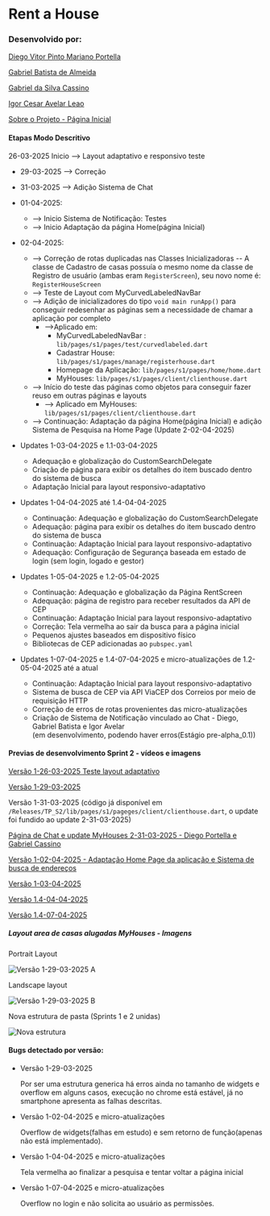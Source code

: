 # Rent a House

### Desenvolvido por:

[Diego Vitor Pinto Mariano Portella](https://github.com/diegovitorportella)

[Gabriel Batista de Almeida](https://github.com/GabrielBatistadeAlmeida)

[Gabriel da Silva Cassino](https://github.com/kasshinokun)

[Igor Cesar Avelar Leao](https://github.com/Igor-leao)

[Sobre o Projeto - Página Inicial](https://github.com/kasshinokun/Projeto-Integrado-Desenvolvimento-Movel/blob/main/Rent_a_House_App/)

#### Etapas Modo Descritivo

26-03-2025 Inicio --> Layout adaptativo e responsivo teste
  - 29-03-2025 --> Correção
  - 31-03-2025 --> Adição Sistema de Chat
  - 01-04-2025:
     -  --> Inicio Sistema de Notificação: Testes
     -  --> Inicio Adaptação da página Home(página Inicial)
  - 02-04-2025:
    - --> Correção de rotas duplicadas nas Classes Inicializadoras 
      -- A classe de Cadastro de casas possuía o mesmo nome da classe de Registro de usuário (ambas eram ```RegisterScreen```), seu novo nome é: ```RegisterHouseScreen```
    - --> Teste de Layout com MyCurvedLabeledNavBar
    - --> Adição de inicializadores do tipo ```void main runApp()``` para conseguir redesenhar as páginas sem a necessidade de chamar a aplicação por completo
      - -->Aplicado em:
        - MyCurvedLabeledNavBar : ```lib/pages/s1/pages/test/curvedlabeled.dart```
        - Cadastrar House: ```lib/pages/s1/pages/manage/registerhouse.dart```
        - Homepage da Aplicação: ```lib/pages/s1/pages/home/home.dart```
        - MyHouses: ```lib/pages/s1/pages/client/clienthouse.dart```
    - --> Início do teste das páginas como objetos para conseguir fazer reuso em outras páginas e layouts
      - --> Aplicado em MyHouses: ```lib/pages/s1/pages/client/clienthouse.dart```
    - --> Continuação: Adaptação da página Home(página Inicial) e adição Sistema de Pesquisa na Home Page (Update 2-02-04-2025)

 - Updates 1-03-04-2025 e 1.1-03-04-2025
    - Adequação e globalização do CustomSearchDelegate
    - Criação de página para exibir os detalhes do item buscado dentro do sistema de busca
    - Adaptação Inicial para layout responsivo-adaptativo
  
  - Updates 1-04-04-2025 até 1.4-04-04-2025
    - Continuação: Adequação e globalização do CustomSearchDelegate
    - Adequação: página para exibir os detalhes do item buscado dentro do sistema de busca
    - Continuação: Adaptação Inicial para layout responsivo-adaptativo
    - Adequação: Configuração de Segurança baseada em estado de login (sem login, logado e gestor)
  
  - Updates 1-05-04-2025 e 1.2-05-04-2025
    - Continuação: Adequação e globalização da Página RentScreen
    - Adequação: página de registro para receber resultados da API de CEP
    - Continuação: Adaptação Inicial para layout responsivo-adaptativo
    - Correção: Tela vermelha ao sair da busca para a página inicial
    - Pequenos ajustes baseados em dispositivo físico
    - Bibliotecas de CEP adicionadas ao ```pubspec.yaml```

  - Updates 1-07-04-2025 e 1.4-07-04-2025 e micro-atualizações de 1.2-05-04-2025 até a atual
    - Continuação: Adaptação Inicial para layout responsivo-adaptativo
    - Sistema de busca de CEP via API ViaCEP dos Correios por meio de requisição HTTP
    - Correção de erros de rotas provenientes das micro-atualizações
    - Criação de Sistema de Notificação vinculado ao Chat - Diego, Gabriel Batista e Igor Avelar <br>(em desenvolvimento, podendo haver erros(Estágio pre-alpha_0.1))

#### Previas de desenvolvimento Sprint 2 - vídeos e imagens

 [Versão 1-26-03-2025 Teste layout adaptativo](https://www.youtube.com/watch?v=TkVjUKvodDA&list=PLBiA8fTn3ssumAiK2gg7J8_bXRNuP2DKf)

 [Versão 1-29-03-2025](https://youtu.be/o3Bmsndpx0k?si=zyZ8cqco6g-9_yZ0)

 Versão 1-31-03-2025 (código já disponível em ```/Releases/TP_S2/lib/pages/s1/pageges/client/clienthouse.dart```, o update foi fundido ao update 2-31-03-2025)

 [Página de Chat e update MyHouses 2-31-03-2025 - Diego Portella e Gabriel Cassino](https://youtu.be/tILwWaeay54?feature=shared)

  [Versão 1-02-04-2025 - Adaptação Home Page da aplicação e Sistema de busca de endereços](https://youtu.be/3GIdiQnqh3g?si=kvKT8S0u0Pq-enQD)

  [Versão 1-03-04-2025](https://github.com/kasshinokun/Projeto-Integrado-Desenvolvimento-Movel/blob/main/Rent_a_House_App/Imagens_S2/Update%201-03-04-2025.pdf)
  
  [Versão 1.4-04-04-2025](https://github.com/kasshinokun/Projeto-Integrado-Desenvolvimento-Movel/blob/main/Rent_a_House_App/Imagens_S2/Update%201.4-04-04-2025.pdf)
  
 [Versão 1.4-07-04-2025](https://youtu.be/1x30DdtBpNg?si=k2VWGyo6NEmoNe3J)
 ##### Layout area de casas alugadas MyHouses - Imagens

 Portrait Layout
 
 ![Versão 1-29-03-2025 A](https://github.com/kasshinokun/Projeto-Integrado-Desenvolvimento-Movel/blob/main/Rent_a_House_App/Imagens_S2/portrait_s2.png) 

 Landscape layout

 ![Versão 1-29-03-2025 B](https://github.com/kasshinokun/Projeto-Integrado-Desenvolvimento-Movel/blob/main/Rent_a_House_App/Imagens_S2/landscape_s2.jpg) 

 Nova estrutura de pasta (Sprints 1 e 2 unidas)

 ![Nova estrutura](https://github.com/kasshinokun/Projeto-Integrado-Desenvolvimento-Movel/blob/main/Rent_a_House_App/Imagens_S2/organizacao_pasta_s2.jpg)


#### Bugs detectado por versão:
 - Versão 1-29-03-2025
   
   Por ser uma estrutura generica há erros ainda no tamanho de widgets e overflow em alguns casos, execução no chrome está estável, já no smartphone  apresenta as falhas descritas.

 - Versão 1-02-04-2025 e micro-atualizações
   
   Overflow de widgets(falhas em estudo) e sem retorno de função(apenas não está implementado).

 - Versão 1-04-04-2025 e micro-atualizações
   
   Tela vermelha ao finalizar a pesquisa e tentar voltar a página inicial

- Versão 1-07-04-2025 e micro-atualizações
   
   Overflow no login e não solicita ao usuário as permissões.
